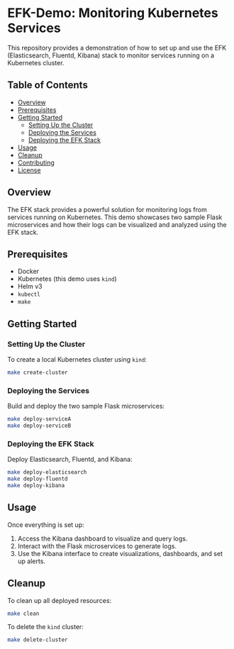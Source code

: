 # EFK-Demo: Monitoring Kubernetes Services

This repository provides a demonstration of how to set up and use the EFK (Elasticsearch, Fluentd, Kibana) stack to monitor services running on a Kubernetes cluster.

## Table of Contents

- [Overview](#overview)
- [Prerequisites](#prerequisites)
- [Getting Started](#getting-started)
  - [Setting Up the Cluster](#setting-up-the-cluster)
  - [Deploying the Services](#deploying-the-services)
  - [Deploying the EFK Stack](#deploying-the-efk-stack)
- [Usage](#usage)
- [Cleanup](#cleanup)
- [Contributing](#contributing)
- [License](#license)

## Overview

The EFK stack provides a powerful solution for monitoring logs from services running on Kubernetes. This demo showcases two sample Flask microservices and how their logs can be visualized and analyzed using the EFK stack.

## Prerequisites

- Docker
- Kubernetes (this demo uses `kind`)
- Helm v3
- `kubectl`
- `make`

## Getting Started

### Setting Up the Cluster

To create a local Kubernetes cluster using `kind`:

```bash
make create-cluster
```

### Deploying the Services

Build and deploy the two sample Flask microservices:

```bash
make deploy-serviceA
make deploy-serviceB
```

### Deploying the EFK Stack

Deploy Elasticsearch, Fluentd, and Kibana:

```bash
make deploy-elasticsearch
make deploy-fluentd
make deploy-kibana
```

## Usage

Once everything is set up:

1. Access the Kibana dashboard to visualize and query logs.
2. Interact with the Flask microservices to generate logs.
3. Use the Kibana interface to create visualizations, dashboards, and set up alerts.

## Cleanup

To clean up all deployed resources:

```bash
make clean
```

To delete the `kind` cluster:

```bash
make delete-cluster
```
